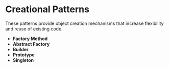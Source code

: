 # Creational Patterns
These patterns provide object creation mechanisms that increase flexibility and reuse of existing code.
-   **Factory Method**
-   **Abstract Factory** 
-   **Builder**
- 	**Prototype**
- 	**Singleton**
